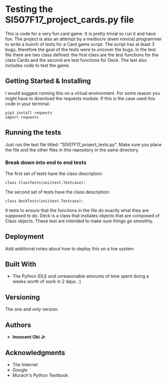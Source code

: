 # Testing the SI507F17_project_cards.py file

This is code for a very fun card game. It is pretty trivial so run it and have fun. The project is also an attempt by a mediocre (even novice) programmer to write a bunch of tests for a Card game script. The script has at least 3 bugs, therefore the goal of the tests were to uncover the bugs.
In the test file there are two class defined: the first class are the test functions for the class Cards and the second are test functions for Deck. The last also includes code to test the game.  

## Getting Started & Installing

I would suggest running this on a virtual environment. For some reason you might have to download the requests module. If this is the case used this code in your terminal:

```
pip3 install requests
import requests
```



## Running the tests

Just run the test file titled: "SI507F17_project_tests.py". Make sure you place the file and the other files in this repository in the same directory.


### Break down into end to end tests

The first set of tests have the class description:

```
class ClassTests(uniitest.Testcase):
```

The second set of tests have the class description:

```
class DeckTests(uniitest.Testcase):
```
It tests to ensure that the functions in the file do exactly what they are supposed to do. Deck is a class that instiates objects that are composed of Class objects. These test are intended to make sure things go smoothly.  



## Deployment

Add additional notes about how to deploy this on a live system

## Built With

* The Python IDLE and unreasonable amounts of time spent doing a weeks worth of work in 2 days. :)

## Versioning

The one and only version. 

## Authors

* **Innocent Obi Jr**

## Acknowledgments

* The Internet
* Google
* Murach's Python Textbook
